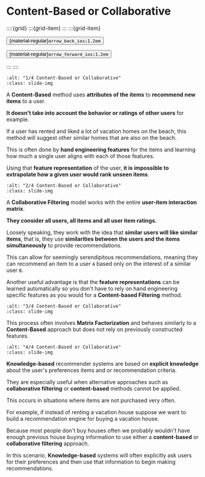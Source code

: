 # Content-Based or Collaborative

<aside class="margin sidebar">

::::{grid}
:::{grid-item}
:::
:::{grid-item}
<div id="slide-controls" class="btn-toolbar justify-content-between">

<button id="arrow_back" class="sd-btn">{material-regular}`arrow_back_ios;1.2em`</button>

<button id="arrow_forward" class="sd-btn">{material-regular}`arrow_forward_ios;1.2em`</button>
</div>
:::
::::
</aside>
<div class="slides">
<div>

```{image} ../../../images/gcp_courses/recommendation_systems_on_gcp/recommendation_systems_overv/content_based_or_collaborative/001.jpg
:alt: "1/4 Content-Based or Collaborative"
:class: slide-img
```
<div class="cell tag_remove-input tag_output_scroll docutils container">
<div class="cell_output docutils container">

A **Content-Based** method uses **attributes of the items** to **recommend new items** to a user. 

**It doesn't take into account the behavior or ratings of other users** for example. 

If a user has rented and liked a lot of vacation homes on the beach, this method will suggest other similar homes that are also on the beach. 

This is often done by **hand engineering features** for the items and learning how much a single user aligns with each of those features. 

Using that **feature representation** of the user, **it is impossible to extrapolate how a given user would rank unseen items**.
</div>
</div>
</div>
</div>
<div class="slides">
<div>

```{image} ../../../images/gcp_courses/recommendation_systems_on_gcp/recommendation_systems_overv/content_based_or_collaborative/002.jpg
:alt: "2/4 Content-Based or Collaborative"
:class: slide-img
```
<div class="cell tag_remove-input tag_output_scroll docutils container">
<div class="cell_output docutils container">

A **Collaborative Filtering** model works with the entire **user-item interaction matrix**. 

**They consider all users, all items and all user item ratings.** 

Loosely speaking, they work with the idea that **similar users will like similar items**, that is, they use **similarities between the users and the items simultaneously** to provide recommendations. 

This can allow for seemingly serendipitous recommendations, meaning they can recommend an item to a user `A` based only on the interest of a similar user `B`. 

Another useful advantage is that the **feature representations** can be learned automatically so you don't have to rely on hand engineering specific features as you would for a **Content-based Filtering** method.
</div>
</div>
</div>
</div>
<div class="slides">
<div>

```{image} ../../../images/gcp_courses/recommendation_systems_on_gcp/recommendation_systems_overv/content_based_or_collaborative/003.jpg
:alt: "3/4 Content-Based or Collaborative"
:class: slide-img
```
<div class="cell tag_remove-input tag_output_scroll docutils container">
<div class="cell_output docutils container">

This process often involves **Matrix Factorization** and behaves similarly to a **Content-Based** approach but does not rely on previously constructed features.
</div>
</div>
</div>
</div>
<div class="slides">
<div>

```{image} ../../../images/gcp_courses/recommendation_systems_on_gcp/recommendation_systems_overv/content_based_or_collaborative/004.jpg
:alt: "4/4 Content-Based or Collaborative"
:class: slide-img
```
<div class="cell tag_remove-input tag_output_scroll docutils container">
<div class="cell_output docutils container">

**Knowledge-based** recommender systems are based on **explicit knowledge** about the user's preferences items and or recommendation criteria. 

They are especially useful when alternative approaches such as **collaborative filtering** or **content-based** methods cannot be applied. 

This occurs in situations where items are not purchased very often. 

For example, if instead of renting a vacation house suppose we want to build a recommendation engine for buying a vacation house. 

Because most people don't buy houses often we probably wouldn't have enough previous house buying information to use either a **content-based** or **collaborative filtering** approach. 

In this scenario, **Knowledge-based** systems will often explicitly ask users for their preferences and then use that information to begin making recommendations.
</div>
</div>
</div>
</div>
